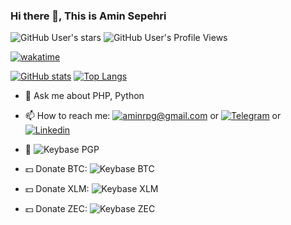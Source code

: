 ### Hi there 👋, This is Amin Sepehri

![GitHub User's stars](https://img.shields.io/github/stars/aminrpg?style=social) ![GitHub User's Profile Views](https://komarev.com/ghpvc/?username=aminrpg&style=social)

[![wakatime](https://wakatime.com/badge/user/3378f9fb-b585-418c-a090-27669dc05c29.svg)](https://wakatime.com/@3378f9fb-b585-418c-a090-27669dc05c29)

[![GitHub stats](https://github-readme-stats.vercel.app/api?username=aminrpg&count_private=true&show_icons=true)](https://github.com/aminrpg)
[![Top Langs](https://github-readme-stats.vercel.app/api/top-langs/?username=aminrpg&layout=compact)](https://github.com/aminrpg)

<!-- [![wakatime stats](https://github-readme-stats.vercel.app/api/wakatime?username=AMIN_RPG&range=all_time&layout=compact)](https://github.com/aminrpg)
 -->
- 💬 Ask me about PHP, Python


- 📫 How to reach me: [![aminrpg@gmail.com](https://img.shields.io/badge/-aminrpg%40gmail.com-red?logo=Gmail&logoColor=white)](mailto:aminrpg@gmail.com) or [![Telegram](https://img.shields.io/badge/-Telegram-blue?logo=telegram)](https://amin_rpg.t.me) or [![Linkedin](https://img.shields.io/badge/-Amin%20Sepehri-blue?logo=linkedin)](https://www.linkedin.com/in/aminrpg/)


- 🔐 ![Keybase PGP](https://img.shields.io/keybase/pgp/aminrpg?style=flat-square)


- 💵 Donate BTC: ![Keybase BTC](https://img.shields.io/keybase/btc/aminrpg?style=flat-square)

- 💵 Donate XLM: ![Keybase XLM](https://img.shields.io/keybase/xlm/aminrpg?style=flat-square)

- 💵 Donate ZEC: ![Keybase ZEC](https://img.shields.io/keybase/zec/aminrpg?style=flat-square)
